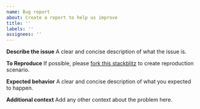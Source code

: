 ```yaml
---
name: Bug report
about: Create a report to help us improve
title: ''
labels: ''
assignees: ''
---
```


**Describe the issue**
A clear and concise description of what the issue is.

**To Reproduce**
If possible, please [fork this stackblitz](https://stackblitz.com/edit/amadeus-it-group-microfrontends) to create reproduction scenario.

**Expected behavior**
A clear and concise description of what you expected to happen.

**Additional context**
Add any other context about the problem here.

